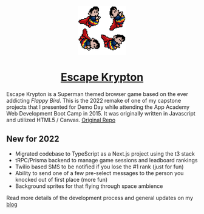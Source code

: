 <p align="center">
  <a href="https://nextjs.org">
    <picture>
      <source media="(prefers-color-scheme: dark)" srcset="./public/assets/images/chubby-superman-solo.png">
      <img src="./public/assets/images/chubby-superman.png" height="128">
    </picture>
    <h1 align="center">Escape Krypton</h1>
  </a>
</p>

Escape Krypton is a Superman themed browser game based on the ever 
addicting *Flappy Bird*.  This is the 2022 remake of one of my capstone 
projects that I presented for Demo Day while attending the App Academy 
Web Development Boot Camp in 2015. It was originally written in Javascript and utilized HTML5 / Canvas. [Original Repo](http://github.com/mikeyshean/krypton)

## New for 2022

- Migrated codebase to TypeScript as a Next.js project using the t3 stack
- tRPC/Prisma backend to manage game sessions and leadboard rankings
- Twilio based SMS to be notified if you lose the #1 rank (just for fun)
- Ability to send one of a few pre-select messages to the person you knocked out of first place (more fun)
- Background sprites for that flying through space ambience

Read more details of the development process and general updates on my [blog](https://mikeyshean.com/blog)